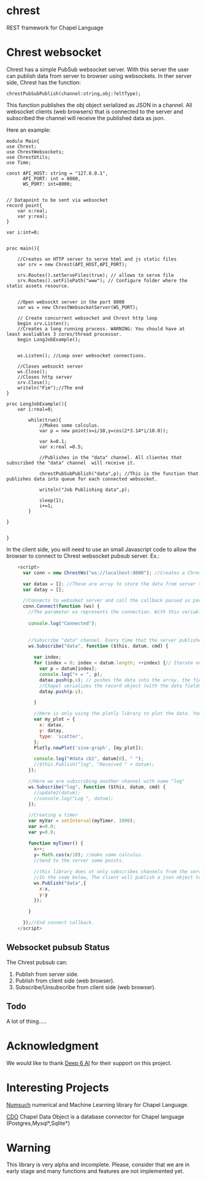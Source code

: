# chrest
REST  framework for Chapel Language




# Chrest websocket

Chrest has a simple PubSub websocket server. With this server the user can publish data from server to browser using websockets.
In ther server side, Chrest has the function:
```chapel
chrestPubSubPublish(channel:string,obj:?eltType);
```
This function publishes the obj object serialized as JSON in a channel.
All websocket clients (web browsers) that is connected to the server and subscribed the channel will receive the published data as json.

Here an example:

```chapel
module Main{
use Chrest;
use ChrestWebsockets;
use ChrestUtils;
use Time;

const API_HOST: string = "127.0.0.1",
      API_PORT: int = 8080,
      WS_PORT: int=8000;


// Datapoint to be sent via websocket
record point{
	var x:real;
	var y:real;
}

var i:int=0;


proc main(){
   
    //Creates an HTTP server to serve html and js static files
    var srv = new Chrest(API_HOST,API_PORT);
        
    srv.Routes().setServeFiles(true); // allows to serve file
    srv.Routes().setFilePath("www"); // Configure folder where the static assets resource.

   
    //Open websockt server in the port 8000
    var ws = new ChrestWebsocketServer(WS_PORT);
    
    // Create concurrent websocket and Chrest http loop    
    begin srv.Listen(); 
    //Creates a long running process. WARNING: You should have at least avaliables 3 cores/thread processor.
    begin LongJobExample();


    ws.Listen(); //Loop over websocket connections.

    //Closes websockt server
    ws.Close();
    //Closes http server
    srv.Close();
    writeln("Fim");//The end
}

proc LongJobExample(){
    var i:real=0;

		while(true){
			//Makes some calculus.
			var p = new point(x=i/10,y=cos(2*3.14*i/10.0));

            var k=0.1;
            var x:real =0.5;
        	
            //Publishes in the "data" channel. All clientes that subscribed the "data" channel  will receive it.
            
            chrestPubSubPublish("data",p); //This is the function that publishes data into queue for each connected websocket.

            writeln("Job Publishing data",p);

            sleep(1);
			i+=1;
		}

}


}

```

In the client side, you will need to use an small Javascript code to allow the browser to connect to Chrest websocket pubsub server. Ex.:
```javascript
    <script>
      var conn = new ChrestWs("ws://localhost:8000"); //Creates a Chrest Pubsub connection  object.

      var datax = []; //These are array to store the data from server to be ploted
      var datay = [];

      //Connects to websoket server and call the callback passed as parameter when it is connected
      conn.Connect(function (ws) {
        //The parameter ws represents the connection. With this variable you can subscribe or publish data.
        
        console.log("Connected");
        

        //Subscribe "data" channel. Every time that the server publishes some data in this channel "data", the callback function passed as parameter will be called.
        ws.Subscribe("data", function ($this, datum, cmd) {
        
          var index;
          for (index = 0; index < datum.length; ++index) {// Iterate over all data array send by the server
            var p = datum[index];
            console.log("+ = ", p);
            datax.push(p.x); // pushes the data into the array. the field "x" and "y" comes from the "record point" declared in the server
            //Chapel serializes the record object (with the data fields "x" and "y") as JSON and send to the clientes that subscribed the channel to be used. 
            datay.push(p.y);

          }

          //Here is only using the plotly library to plot the data. You canuse d3js too or other plotting js library.
          var my_plot = {
            x: datax,
            y: datay,
            type: 'scatter',
          };
          Plotly.newPlot('sine-graph', [my_plot]);

          console.log("#data cb1", datum[0], " ");
          //$this.Publish("log", "Received " + datum);
        });

        //Here we are subscribing another channel with name "log"
        ws.Subscribe("log", function ($this, datum, cmd) {
          //update2(datum);
          //console.log("Log ", datum);
        });

        //Creating a timer
        var myVar = setInterval(myTimer, 1000);
        var x=0.0;
        var y=0.0;

        function myTimer() {
          x++;
          y= Math.cos(x/10); //make some calculus. 
          //Send to the server some points. 
          
          //this library does ot only sobscribes channels from the server side, but it you can publish data in any channel. 
          //In the code below, The client will publish a json object to "data" channel and all client that subscribed the "data" channel will receive the published data. 
          ws.Publish("data",{
            x:x,
            y:y
          });
            
        }

      });//End connect callback.
    </script>
```

## Websocket pubsub Status
The Chrest pubsub can:

1. Publish from server side.
2. Publish from client side (web browser).
3. Subscribe/Unsubscribe from client side (web browser).


## Todo
A lot of thing..... 


# Acknowledgment

We would like to thank [Deep 6 AI](https://deep6.ai/) for their support on this project.

# Interesting Projects
[Numsuch](https://github.com/buddha314/numsuch) numerical and Machine Learning library for Chapel Language.

[CDO](https://github.com/marcoscleison/CDO) Chapel Data Object is a database connector for Chapel language (Postgres,Mysql*,Sqlite*)

# Warning

This library is very alpha and incomplete. Please, consider that we are in early stage and many functions and features are not implemented yet.
